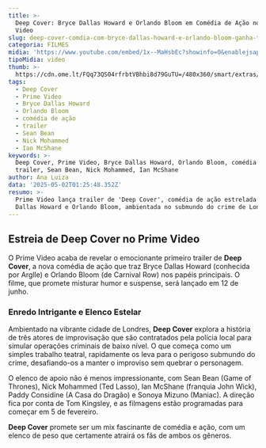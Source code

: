 ```yaml
---
title: >-
  Deep Cover: Bryce Dallas Howard e Orlando Bloom em Comédia de Ação no Prime
  Video
slug: deep-cover-comdia-com-bryce-dallas-howard-e-orlando-bloom-ganha-trailer-veja
categoria: FILMES
midia: 'https://www.youtube.com/embed/1x--MaHsbEc?showinfo=0&enablejsapi=1'
tipoMidia: video
thumb: >-
  https://cdn.ome.lt/FQq73QS04rfrbtVBhbi8d79GuTU=/480x360/smart/extras/conteudos/Deep-Cover-prime.webp
tags:
  - Deep Cover
  - Prime Video
  - Bryce Dallas Howard
  - Orlando Bloom
  - comédia de ação
  - trailer
  - Sean Bean
  - Nick Mohammed
  - Ian McShane
keywords: >-
  Deep Cover, Prime Video, Bryce Dallas Howard, Orlando Bloom, comédia de ação,
  trailer, Sean Bean, Nick Mohammed, Ian McShane
author: Ana Luiza
data: '2025-05-02T01:25:48.352Z'
resumo: >-
  Prime Video lança trailer de 'Deep Cover', comédia de ação estrelada por Bryce
  Dallas Howard e Orlando Bloom, ambientada no submundo do crime de Londres.
---
```


## Estreia de Deep Cover no Prime Video

O Prime Video acaba de revelar o emocionante primeiro trailer de **Deep Cover**, a nova comédia de ação que traz Bryce Dallas Howard (conhecida por Arglle) e Orlando Bloom (de Carnival Row) nos papéis principais. O filme, que promete misturar humor e suspense, será lançado em 12 de junho.

### Enredo Intrigante e Elenco Estelar

Ambientado na vibrante cidade de Londres, **Deep Cover** explora a história de três atores de improvisação que são contratados pela polícia local para simular operações criminais de baixo nível. O que começa como um simples trabalho teatral, rapidamente os leva para o perigoso submundo do crime, desafiando-os a manter o improviso sem quebrar o personagem.

O elenco de apoio não é menos impressionante, com Sean Bean (Game of Thrones), Nick Mohammed (Ted Lasso), Ian McShane (franquia John Wick), Paddy Considine (A Casa do Dragão) e Sonoya Mizuno (Maniac). A direção fica por conta de Tom Kingsley, e as filmagens estão programadas para começar em 5 de fevereiro.

**Deep Cover** promete ser um mix fascinante de comédia e ação, com um elenco de peso que certamente atrairá os fãs de ambos os gêneros.
